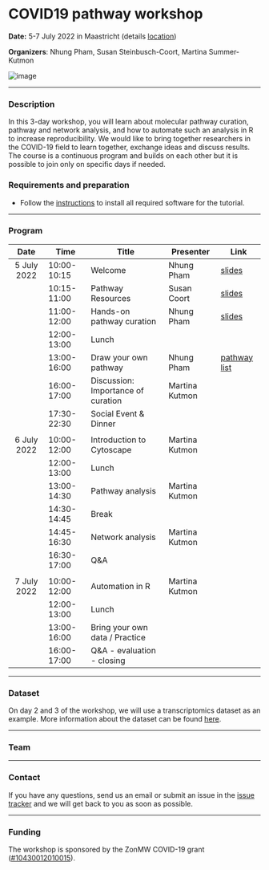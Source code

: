 # COVID19 pathway workshop

**Date:** 5-7 July 2022 in Maastricht (details [location](material/location.md))

**Organizers**: 
Nhung Pham, Susan Steinbusch-Coort, Martina Summer-Kutmon

![image](https://user-images.githubusercontent.com/2158343/175512914-d02e11d2-5b90-4086-a9d7-fb303d0856c4.png)

<hr/>

### Description

In this 3-day workshop, you will learn about molecular pathway curation, pathway and network analysis, and how to automate such an analysis in R to increase reproducibility. We would like to bring together researchers in the COVID-19 field to learn together, exchange ideas and discuss results. The course is a continuous program and builds on each other but it is possible to join only on specific days if needed.


### Requirements and preparation
* Follow the [instructions](material/installation.md) to install all required software for the tutorial.

<hr/>

### Program

| Date | Time | Title | Presenter | Link |
|:----:|------|-------|------|------|
| 5 July 2022 | 10:00-10:15 | Welcome | Nhung Pham | [slides](https://docs.google.com/presentation/d/11R01LM5yvn6_4PgGPi-ZviCVisq6X0td/edit?usp=sharing&ouid=106088253156517350015&rtpof=true&sd=true) |
|  | 10:15-11:00 | Pathway Resources | Susan Coort | [slides](https://docs.google.com/presentation/d/1a_NXhEMcbVrA_8nD4g60sYZV0wBPe6Vs/edit?usp=sharing&ouid=106088253156517350015&rtpof=true&sd=true) |
|  | 11:00-12:00 | Hands-on pathway curation | Nhung Pham | [slides](https://docs.google.com/presentation/d/1bcaqUlWK_0dlzh3NYf12fXnucp-_yVJi/edit?usp=sharing&ouid=106088253156517350015&rtpof=true&sd=true) |
|  | 12:00-13:00 | Lunch | | |
|  | 13:00-16:00 | Draw your own pathway  | Nhung Pham |[pathway list](https://docs.google.com/spreadsheets/d/1Y5IZW_c45tQcilGIV-LIa-gSxlttyeunlU8LkrfyJFY/edit?usp=sharing) |
|  | 16:00-17:00 | Discussion: Importance of curation | Martina Kutmon | |
|  | 17:30-22:30 | Social Event & Dinner | |  |
| | | | | |
| 6 July 2022 | 10:00-12:00 | Introduction to Cytoscape | Martina Kutmon | |
|  | 12:00-13:00 | Lunch | | |
|  | 13:00-14:30 | Pathway analysis | Martina Kutmon | |
|  | 14:30-14:45 | Break | | |
|  | 14:45-16:30 | Network analysis | Martina Kutmon | |
|  | 16:30-17:00 | Q&A | | |
| | | | | |
| 7 July 2022 | 10:00-12:00 | Automation in R | Martina Kutmon | |
|  | 12:00-13:00 | Lunch | | |
|  | 13:00-16:00 | Bring your own data / Practice |  | |
|  | 16:00-17:00 | Q&A - evaluation - closing | | |

<hr/>

### Dataset 
On day 2 and 3 of the workshop, we will use a transcriptomics dataset as an example. More information about the dataset can be found [here](https://bigcat-covid19.github.io/Workshop-July2022/data/dataset).

<hr/>

### Team


<hr/>

### Contact

If you have any questions, send us an email or submit an issue in the [issue tracker](https://github.com/BIGCAT-COVID19/Workshop-July2022/issues) and we will get back to you as soon as possible.

<hr/>

### Funding

The workshop is sponsored by the ZonMW COVID-19 grant ([#10430012010015](https://www.zonmw.nl/nl/over-zonmw/coronavirus/programmas/project-detail/covid-19-programma/wikipathways-as-a-platform-for-covid-19-biological-pathway-models/)).
